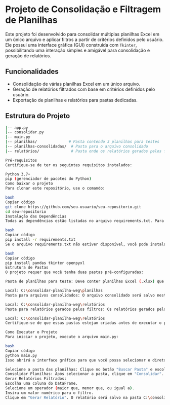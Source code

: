 # Projeto de Consolidação e Filtragem de Planilhas

Este projeto foi desenvolvido para consolidar múltiplas planilhas Excel em um único arquivo e aplicar filtros a partir de critérios definidos pelo usuário. Ele possui uma interface gráfica (GUI) construída com `Tkinter`, possibilitando uma interação simples e amigável para consolidação e geração de relatórios.

## Funcionalidades

- Consolidação de várias planilhas Excel em um único arquivo.
- Geração de relatórios filtrados com base em critérios definidos pelo usuário.
- Exportação de planilhas e relatórios para pastas dedicadas.

## Estrutura do Projeto

```bash
|-- app.py
|-- consolidar.py
|-- main.py
|-- planilhas/              # Pasta contendo 3 planilhas para testes
|-- planilhas-consolidadas/  # Pasta para o arquivo consolidado
|-- relatórios/              # Pasta onde os relatórios gerados pelos filtros serão salvos

Pré-requisitos
Certifique-se de ter os seguintes requisitos instalados:

Python 3.7+
pip (gerenciador de pacotes do Python)
Como baixar o projeto
Para clonar este repositório, use o comando:

bash
Copiar código
git clone https://github.com/seu-usuario/seu-repositorio.git
cd seu-repositorio
Instalação das Dependências
Todas as dependências estão listadas no arquivo requirements.txt. Para instalar, execute o seguinte comando:

bash
Copiar código
pip install -r requirements.txt
Se o arquivo requirements.txt não estiver disponível, você pode instalar as dependências manualmente:

bash
Copiar código
pip install pandas tkinter openpyxl
Estrutura de Pastas
O projeto requer que você tenha duas pastas pré-configuradas:

Pasta de planilhas para teste: Deve conter planilhas Excel (.xlsx) que serão consolidadas.

Local: C:\consolidar-planilha-weg\planilhas
Pasta para arquivos consolidados: O arquivo consolidado será salvo nesta pasta.

Local: C:\consolidar-planilha-weg\relatórios
Pasta para relatórios gerados pelos filtros: Os relatórios gerados pelos filtros aplicados serão salvos nesta pasta.

Local: C:\consolidar-planilha-weg\relatórios
Certifique-se de que essas pastas estejam criadas antes de executar o projeto.

Como Executar o Projeto
Para iniciar o projeto, execute o arquivo main.py:

bash
Copiar código
python main.py
Isso abrirá a interface gráfica para que você possa selecionar o diretório das planilhas, consolidar os dados e aplicar os filtros desejados.

Selecione a pasta das planilhas: Clique no botão "Buscar Pasta" e escolha a pasta onde suas planilhas estão armazenadas.
Consolidar Planilhas: Após selecionar a pasta, clique em "Consolidar". O arquivo consolidado será salvo em C:\consolidar-planilha-weg\planilhas-consolidadas\planilha_consolidada.xlsx.
Gerar Relatórios Filtrados:
Escolha uma coluna do DataFrame.
Selecione um operador (maior que, menor que, ou igual a).
Insira um valor numérico para o filtro.
Clique em "Gerar Relatório". O relatório será salvo na pasta C:\consolidar-planilha-weg\relatórios.
